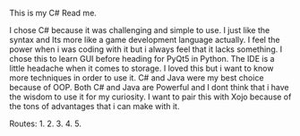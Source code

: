 This is my C# Read me.

I chose C# because it was challenging and simple to use.
I just like the syntax and Its more like a game development language actually.
I feel the power when i was coding with it but i always feel that it lacks something.
I chose this to learn GUI before heading for PyQt5 in Python.
The IDE is a little headache when it comes to storage.
I loved this but i want to know more techniques in order to use it.
C# and Java were my best choice because of OOP.
Both C# and Java are Powerful and I dont think that i have the wisdom to use it for my curiosity.
I want to pair this with Xojo because of the tons of advantages that i can make with it.


Routes:
1.
2.
3.
4.
5.

